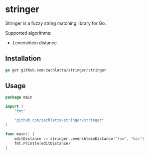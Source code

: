 # stringer

Stringer is a fuzzy string matching library for Go.

Supported algorithms:

* Levenshtein distance

## Installation

```go
go get github.com/zachlatta/stringer/stringer
```

## Usage

```go
package main

import (
	"fmt"

	"github.com/zachlatta/stringer/stringer"
)

func main() {
	editDistance := stringer.LevenshteinDistance("foo", "bar")
	fmt.Println(editDistance)
}
```
